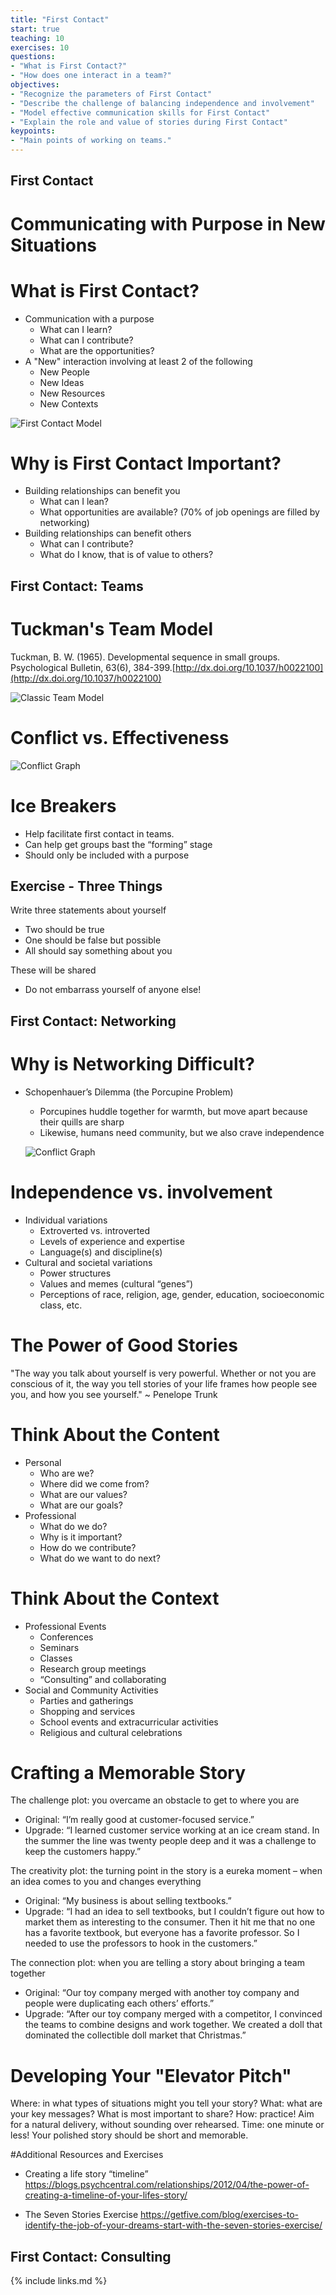 ```yaml
---
title: "First Contact"
start: true
teaching: 10
exercises: 10
questions:
- "What is First Contact?"
- "How does one interact in a team?"
objectives:
- "Recognize the parameters of First Contact"
- "Describe the challenge of balancing independence and involvement"
- "Model effective communication skills for First Contact"
- "Explain the role and value of stories during First Contact"
keypoints:
- "Main points of working on teams."
---
```

## First Contact
# Communicating with Purpose in New Situations

# What is First Contact?
- Communication with a purpose
  - What can I learn?
  - What can I contribute?
  - What are the opportunities?
- A "New" interaction involving at least 2 of the following
  - New People
  - New Ideas
  - New Resources
  - New Contexts

![First Contact Model](//nguyentj.github.io/CyberAmbassadors-CMS/fig/first_contact.PNG)

# Why is First Contact Important?
- Building relationships can benefit you
  - What can I lean?
  - What opportunities are available? (70% of job openings are filled  by networking)
- Building relationships can benefit others
  - What can I contribute?
  - What do I know, that is of value to others?

## First Contact: Teams

# Tuckman's Team Model
Tuckman, B. W. (1965). Developmental sequence in small groups. Psychological Bulletin, 63(6), 384-399.[http://dx.doi.org/10.1037/h0022100](http://dx.doi.org/10.1037/h0022100)

![Classic Team Model](//nguyentj.github.io/CyberAmbassadors-CMS/fig/team_work.png)

# Conflict vs. Effectiveness
![Conflict Graph](//nguyentj.github.io/CyberAmbassadors-CMS/fig/Conflict.PNG)

# Ice Breakers
- Help facilitate first contact in teams.
- Can help get groups bast the “forming” stage
- Should only be included with a purpose

## Exercise - Three Things
Write three statements about yourself
- Two should be true
- One should be false but possible
- All should say something about you

These will be shared
- Do not embarrass yourself of anyone else!

## First Contact: Networking

# Why is Networking Difficult?
- Schopenhauer’s Dilemma (the Porcupine Problem)
  - Porcupines huddle together for warmth, but move apart because their quills are sharp
  - Likewise, humans need community, but we also crave independence

  ![Conflict Graph](//nguyentj.github.io/CyberAmbassadors-CMS/fig/network.PNG)

# Independence vs. involvement
- Individual variations
  - Extroverted vs. introverted
  - Levels of experience and expertise
  - Language(s) and discipline(s)
- Cultural and societal variations
  - Power structures
  - Values and memes (cultural “genes”)
  - Perceptions of race, religion, age, gender, education, socioeconomic class, etc.

# The Power of Good Stories
"The way you talk about yourself is very powerful.
Whether or not you are conscious of it,
the way you tell stories of your life frames how people see you, and how you see yourself." ~ Penelope Trunk

# Think About the Content
- Personal
  - Who are we?
  - Where did we come from?
  - What are our values?
  - What are our goals?
- Professional
  - What do we do?
  - Why is it important?
  - How do we contribute?
  - What do we want to do next?

# Think About the Context
- Professional Events
  - Conferences
  - Seminars
  - Classes
  - Research group meetings
  - “Consulting” and collaborating
- Social and Community Activities
  - Parties and gatherings
  - Shopping and services
  - School events and extracurricular activities
  - Religious and cultural celebrations

# Crafting a Memorable Story
The challenge plot: you overcame an obstacle to get to where you are
- Original: “I’m really good at customer-focused service.”
- Upgrade: “I learned customer service working at an ice cream stand. In the summer the line was twenty people deep and it was a challenge to keep the customers happy.”

The creativity plot: the turning point in the story is a eureka moment – when an idea comes to you and changes everything
- Original: “My business is about selling textbooks.”
- Upgrade: “I had an idea to sell textbooks, but I couldn’t figure out how to market them as interesting to the consumer. Then it hit me that no one has a favorite textbook, but everyone has a favorite professor. So I needed to use the professors to hook in the customers.”

The connection plot: when you are telling a story about bringing a team together
- Original: “Our toy company merged with another toy company and people were duplicating each others’ efforts.”
- Upgrade: “After our toy company merged with a competitor, I convinced the teams to combine designs and work together. We created a doll that dominated the collectible doll market that Christmas.”

# Developing Your "Elevator Pitch"
Where: in what types of situations might you tell your story?
What: what are your key messages? What is most important to share?
How: practice! Aim for a natural delivery, without sounding over rehearsed.
Time: one minute or less! Your polished story should be short and memorable.

#Additional Resources and Exercises
- Creating a life story “timeline”
https://blogs.psychcentral.com/relationships/2012/04/the-power-of-creating-a-timeline-of-your-lifes-story/

- The Seven Stories Exercise
https://getfive.com/blog/exercises-to-identify-the-job-of-your-dreams-start-with-the-seven-stories-exercise/

## First Contact: Consulting





{% include links.md %}
